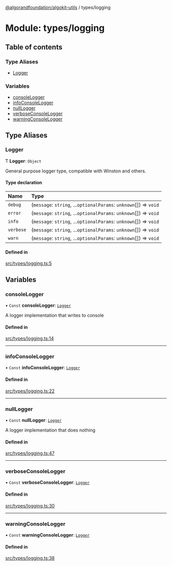 [@algorandfoundation/algokit-utils](../README.md) / types/logging

# Module: types/logging

## Table of contents

### Type Aliases

- [Logger](types_logging.md#logger)

### Variables

- [consoleLogger](types_logging.md#consolelogger)
- [infoConsoleLogger](types_logging.md#infoconsolelogger)
- [nullLogger](types_logging.md#nulllogger)
- [verboseConsoleLogger](types_logging.md#verboseconsolelogger)
- [warningConsoleLogger](types_logging.md#warningconsolelogger)

## Type Aliases

### Logger

Ƭ **Logger**: `Object`

General purpose logger type, compatible with Winston and others.

#### Type declaration

| Name | Type |
| :------ | :------ |
| `debug` | (`message`: `string`, ...`optionalParams`: `unknown`[]) => `void` |
| `error` | (`message`: `string`, ...`optionalParams`: `unknown`[]) => `void` |
| `info` | (`message`: `string`, ...`optionalParams`: `unknown`[]) => `void` |
| `verbose` | (`message`: `string`, ...`optionalParams`: `unknown`[]) => `void` |
| `warn` | (`message`: `string`, ...`optionalParams`: `unknown`[]) => `void` |

#### Defined in

[src/types/logging.ts:5](https://github.com/algorandfoundation/algokit-utils-ts/blob/main/src/types/logging.ts#L5)

## Variables

### consoleLogger

• `Const` **consoleLogger**: [`Logger`](types_logging.md#logger)

A logger implementation that writes to console

#### Defined in

[src/types/logging.ts:14](https://github.com/algorandfoundation/algokit-utils-ts/blob/main/src/types/logging.ts#L14)

___

### infoConsoleLogger

• `Const` **infoConsoleLogger**: [`Logger`](types_logging.md#logger)

#### Defined in

[src/types/logging.ts:22](https://github.com/algorandfoundation/algokit-utils-ts/blob/main/src/types/logging.ts#L22)

___

### nullLogger

• `Const` **nullLogger**: [`Logger`](types_logging.md#logger)

A logger implementation that does nothing

#### Defined in

[src/types/logging.ts:47](https://github.com/algorandfoundation/algokit-utils-ts/blob/main/src/types/logging.ts#L47)

___

### verboseConsoleLogger

• `Const` **verboseConsoleLogger**: [`Logger`](types_logging.md#logger)

#### Defined in

[src/types/logging.ts:30](https://github.com/algorandfoundation/algokit-utils-ts/blob/main/src/types/logging.ts#L30)

___

### warningConsoleLogger

• `Const` **warningConsoleLogger**: [`Logger`](types_logging.md#logger)

#### Defined in

[src/types/logging.ts:38](https://github.com/algorandfoundation/algokit-utils-ts/blob/main/src/types/logging.ts#L38)
